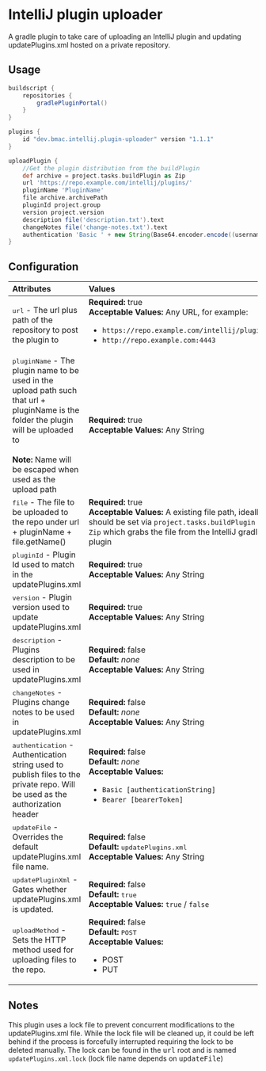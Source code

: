 # IntelliJ plugin uploader

A gradle plugin to take care of uploading an IntelliJ plugin and updating updatePlugins.xml hosted on a private repository.

## Usage

```groovy
buildscript {
    repositories {
        gradlePluginPortal()
    }
}

plugins {
    id "dev.bmac.intellij.plugin-uploader" version "1.1.1"
}

uploadPlugin {
    //Get the plugin distribution from the buildPlugin
    def archive = project.tasks.buildPlugin as Zip
    url 'https://repo.example.com/intellij/plugins/'
    pluginName 'PluginName'
    file archive.archivePath
    pluginId project.group
    version project.version
    description file('description.txt').text
    changeNotes file('change-notes.txt').text
    authentication 'Basic ' + new String(Base64.encoder.encode((username + ":" + password).bytes))
}
```

## Configuration

| Attributes | Values | 
| :------------- | :--------- |
| <kbd>url</kbd> - The url plus path of the repository to post the plugin to | **Required:** true <br/> **Acceptable Values:** Any URL, for example: <ul> <li>`https://repo.example.com/intellij/plugins` </li> <li>`http://repo.example.com:4443`</li></ul> |
| <kbd>pluginName</kbd> - The plugin name to be used in the upload path such that url + pluginName is the folder the plugin will be uploaded to <br/><br/>**Note:** Name will be escaped when used as the upload path | **Required:** true <br/> **Acceptable Values:** Any String|
| <kbd>file</kbd> - The file to be uploaded to the repo under url + pluginName + file.getName() |  **Required:** true <br/> **Acceptable Values:** A existing file path, ideally should be set via `project.tasks.buildPlugin as Zip` which grabs the file from the IntelliJ gradle plugin |
| <kbd>pluginId</kbd> - Plugin Id used to match in the updatePlugins.xml | **Required:** true <br/> **Acceptable Values:** Any String|
| <kbd>version</kbd> - Plugin version used to update updatePlugins.xml | **Required:** true <br/> **Acceptable Values:** Any String| 
| <kbd>description</kbd> - Plugins description to be used in updatePlugins.xml | **Required:** false <br/> **Default:** *none* <br/> **Acceptable Values:** Any String| 
| <kbd>changeNotes</kbd> - Plugins change notes to be used in updatePlugins.xml | **Required:** false <br/> **Default:** *none* <br/> **Acceptable Values:** Any String|
| <kbd>authentication</kbd> - Authentication string used to publish files to the private repo. Will be used as the authorization header | **Required:** false <br/> **Default:** *none* <br/> **Acceptable Values:** <ul> <li> `Basic [authenticationString]` </li> <li> `Bearer [bearerToken] ` </li> </ul>
| <kbd>updateFile</kbd> - Overrides the default updatePlugins.xml file name. | **Required:** false <br/> **Default:** <kbd>updatePlugins.xml</kbd> <br/> **Acceptable Values:** Any String |
| <kbd>updatePluginXml</kbd> - Gates whether updatePlugins.xml is updated. | **Required:** false <br/> **Default:** <kbd>true</kbd> <br/> **Acceptable Values:** `true` / `false` |
| <kbd>uploadMethod</kbd> - Sets the HTTP method used for uploading files to the repo. | **Required:** false <br/> **Default:** <kbd>POST</kbd> <br/> **Acceptable Values:** <ul> <li>POST</li><li>PUT</li></ul> |

## Notes

This plugin uses a lock file to prevent concurrent modifications to the updatePlugins.xml file.
While the lock file will be cleaned up, it could be left behind if the process is forcefully interrupted
requiring the lock to be deleted manually. The lock can be found in the <kbd>url</kbd> root and is named `updatePlugins.xml.lock`
(lock file name depends on <kbd>updateFile</kbd>)